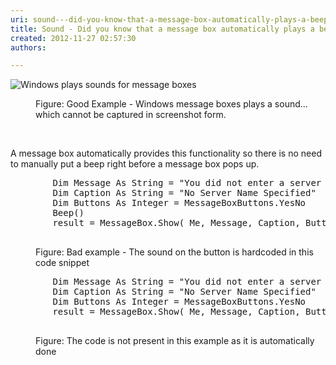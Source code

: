 ```yaml
---
uri: sound---did-you-know-that-a-message-box-automatically-plays-a-beep
title: Sound - Did you know that a message box automatically plays a beep?
created: 2012-11-27 02:57:30
authors:

---
```





<span class='intro'> <dl class="goodImage"><dt><img border="0" alt="Windows plays sounds for message boxes" src="http&#58;//www.ssw.com.au/ssw/Standards/Rules/Images/Win7SoundError.png" /></dt>
<dd>Figure&#58; Good Example - Windows message boxes plays a sound... which cannot be captured in screenshot form.</dd></dl> </span>

​<div>A message box automatically provides this functionality so there is no need to manually put a beep right before a message box pops up.</div>
<dl class="badCode"><dt><pre>        Dim Message As String = &quot;You did not enter a server name. Cancel this operation?&quot;
        Dim Caption As String = &quot;No Server Name Specified&quot;
        Dim Buttons As Integer = MessageBoxButtons.YesNo
        Beep()
        result = MessageBox.Show( Me, Message, Caption, Buttons)
                    </pre></dt>
<dd>Figure&#58; Bad example - The sound on the button is hardcoded in this code snippet</dd></dl>
<dl class="goodCode"><dt><pre>        Dim Message As String = &quot;You did not enter a server name. Cancel this operation?&quot;
        Dim Caption As String = &quot;No Server Name Specified&quot;
        Dim Buttons As Integer = MessageBoxButtons.YesNo
        result = MessageBox.Show( Me, Message, Caption, Buttons)
                    </pre></dt>
<dd>Figure&#58; The code is not present in this example as it is automatically done</dd></dl>



